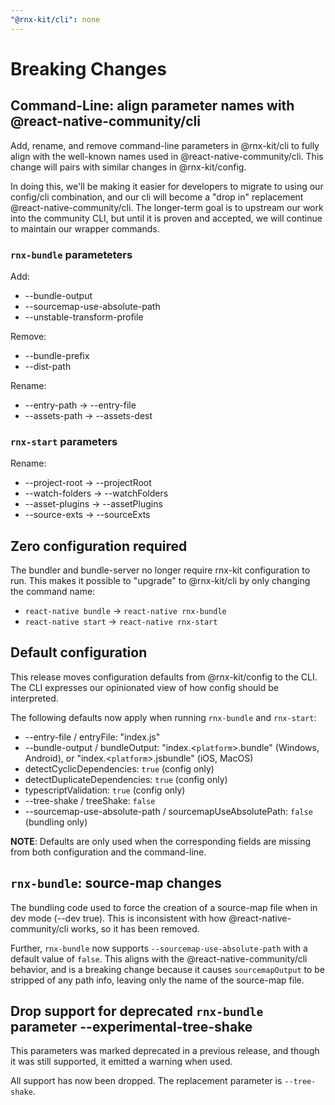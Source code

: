 ```yaml
---
"@rnx-kit/cli": none
---
```


# Breaking Changes

## Command-Line: align parameter names with @react-native-community/cli

Add, rename, and remove command-line parameters in @rnx-kit/cli to fully align
with the well-known names used in @react-native-community/cli. This change will
pairs with similar changes in @rnx-kit/config.

In doing this, we'll be making it easier for developers to migrate to using our
config/cli combination, and our cli will become a "drop in" replacement
@react-native-community/cli. The longer-term goal is to upstream our work into
the community CLI, but until it is proven and accepted, we will continue to
maintain our wrapper commands.

### `rnx-bundle` parameteters

Add:

- --bundle-output
- --sourcemap-use-absolute-path
- --unstable-transform-profile

Remove:

- --bundle-prefix
- --dist-path

Rename:

- --entry-path -> --entry-file
- --assets-path -> --assets-dest

### `rnx-start` parameters

Rename:

- --project-root -> --projectRoot
- --watch-folders -> --watchFolders
- --asset-plugins -> --assetPlugins
- --source-exts -> --sourceExts

## Zero configuration required

The bundler and bundle-server no longer require rnx-kit configuration to run.
This makes it possible to "upgrade" to @rnx-kit/cli by only changing the command
name:

- `react-native bundle` -> `react-native rnx-bundle`
- `react-native start` -> `react-native rnx-start`

## Default configuration

This release moves configuration defaults from @rnx-kit/config to the CLI. The
CLI expresses our opinionated view of how config should be interpreted.

The following defaults now apply when running `rnx-bundle` and `rnx-start`:

- --entry-file / entryFile: "index.js"
- --bundle-output / bundleOutput: "index.<`platform`>.bundle" (Windows,
  Android), or "index.<`platform`>.jsbundle" (iOS, MacOS)
- detectCyclicDependencies: `true` (config only)
- detectDuplicateDependencies: `true` (config only)
- typescriptValidation: `true` (config only)
- --tree-shake / treeShake: `false`
- --sourcemap-use-absolute-path / sourcemapUseAbsolutePath: `false` (bundling
  only)

**NOTE**: Defaults are only used when the corresponding fields are missing from
both configuration and the command-line.

## `rnx-bundle`: source-map changes

The bundling code used to force the creation of a source-map file when in dev
mode (--dev true). This is inconsistent with how @react-native-community/cli
works, so it has been removed.

Further, `rnx-bundle` now supports `--sourcemap-use-absolute-path` with a
default value of `false`. This aligns with the @react-native-community/cli
behavior, and is a breaking change because it causes `sourcemapOutput` to be
stripped of any path info, leaving only the name of the source-map file.

## Drop support for deprecated `rnx-bundle` parameter --experimental-tree-shake

This parameters was marked deprecated in a previous release, and though it was
still supported, it emitted a warning when used.

All support has now been dropped. The replacement parameter is `--tree-shake`.
